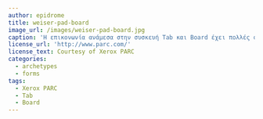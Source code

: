 ```yaml
---
author: epidrome
title: weiser-pad-board
image_url: /images/weiser-pad-board.jpg
caption: 'Η επικονωνία ανάμεσα στην συσκευή Tab και Board έχει πολλές συνεργατικές εφαρμογές όπως σε αίθουσες συναντήσεων καθώς και σε αίθουσες διδασκαλίας.'
license_url: 'http://www.parc.com/'
license_text: Courtesy of Xerox PARC
categories:
  - archetypes
  - forms
tags:
  - Xerox PARC
  - Tab
  - Board
---
```

